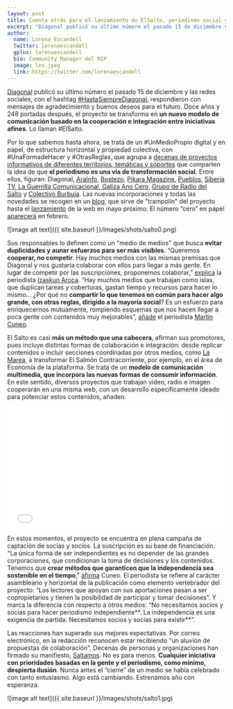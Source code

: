 ```yaml
---
layout: post
title: Cuenta atrás para el lanzamiento de ElSalto, periodismo social y colaborativo
excerpt: "Diagonal publicó su último número el pasado 15 de diciembre y las redes sociales, con el hashtag #HastaSiempreDiagonal, respondieron con mensajes de agradecimiento y buenos deseos para el futuro. Doce años y 248 portadas después, el proyecto se transforma en un nuevo modelo de comunicación basado en la cooperación e integración entre iniciativas afines. Lo llaman #ElSalto."
author:
  name: Lorena Escandell
  twitter: lorenaescandell
  gplus: lorenaescandell 
  bio: Community Manager del MIP
  image: les.jpeg
  link: https://twitter.com/lorenaescandell
---
```

[Diagonal](https://www.diagonalperiodico.net/) publicó su último número el pasado 15 de diciembre y las redes sociales, con el hashtag [#HastaSiempreDiagonal](https://twitter.com/search?q=%23HastaSiempreDiagonal&src=typd), respondieron con mensajes de agradecimiento y buenos deseos para el futuro. Doce años y 248 portadas después, el proyecto se transforma en **un nuevo modelo de comunicación basado en la cooperación e integración entre iniciativas afines**. Lo llaman #ElSalto. 

Por lo que sabemos hasta ahora, se trata de un #UnMedioPropio digital y en papel, de estructura horizontal y propiedad colectiva, con #UnaFormadeHacer y #OtrasReglas, que agrupa a [decenas de proyectos informativos de diferentes territorios, temáticas y soportes](https://saltamos.net/quienes-saltamos/) que comparten la idea de que **el periodismo es una vía de transformación social**. Entre ellos, figuran: Diagonal, [AraInfo](http://arainfo.org/), [Bostezo](http://www.revistabostezo.com/), [Pikara Magazine](http://www.pikaramagazine.com/), [Pueblos](http://www.revistapueblos.org/), [Siberia TV](http://siberiatv.net/),[ La Guerrilla Comunicacional, ](http://www.miraicrida.org/)[Galiza Ano Cero](https://vimeo.com/galizaanocero), [Grupo de Radio del Salto](https://saltamos.net/radio/) y [Colectivo Burbuja](http://www.colectivoburbuja.org/). Las nuevas incorporaciones y todas las novedades se recogen en un [blog](https://saltamos.net/), que sirve de "trampolín" del proyecto hasta el [lanzamiento](https://saltamos.net/que-vamos-a-hacer/) de la web en mayo próximo. El número “cero” en papel [aparecerá](https://saltamos.net/que-vamos-a-hacer/) en febrero. 

![image alt text]({{ site.baseurl }}/images/shots/salto0.png)

Sus responsables lo definen como un "medio de medios" que busca **evitar duplicidades y aunar esfuerzos para ser más visibles**. “Queremos **cooperar, no competir**. Hay muchos medios con las mismas premisas que Diagonal y nos gustaría colaborar con ellos para llegar a más gente. En lugar de competir por las suscripciones, proponemos colaborar,” [explica](http://www.rtve.es/alacarta/audios/coordenadas/coordenadas-saltamos-07-12-16/3823138/) la periodista [Izaskun Aroca](https://twitter.com/IzaskunAroca). “Hay muchos medios que trabajan como islas, que duplican tareas y coberturas, gastan tiempo y recursos para hacer lo mismo… ¿Por qué no **compartir lo que tenemos en común para hacer algo grande, con otras reglas, dirigido a la mayoría social**? Es un esfuerzo para enriquecernos mutuamente, rompiendo esquemas que nos hacen llegar a poca gente con contenidos muy mejorables”, [añade](http://www.rtve.es/alacarta/audios/coordenadas/coordenadas-saltamos-07-12-16/3823138/) el periodista [Martín Cuneo](https://twitter.com/MartinCuneo78). 

El Salto es casi **más un método que una cabecera**, afirman sus promotores, pues incluye distintas formas de colaboración e integración: desde replicar contenidos o incluir secciones coordinadas por otros medios, como [La Marea](http://www.lamarea.com/), a transformar El Salmón Contracorriente, por ejemplo, en el área de Economía de la plataforma. Se trata de un **modelo de comunicación multimedia, que incorpora las nuevas formas de consumir información**. En este sentido, diversos proyectos que trabajan vídeo, radio e imagen cooperarán en una misma web, con un desarrollo específicamente ideado para potenciar estos contenidos, añaden. 

<iframe src="//player.vimeo.com/video/193271603?color=ffffff" width="500" height="281" frameborder="0" webkitallowfullscreen mozallowfullscreen allowfullscreen></iframe> 

En estos momentos, el proyecto se encuentra en plena campaña de captación de socias y socios. La suscripción es su base de financiación. "La única forma de ser independientes es no depender de las grandes corporaciones, que condicionan la toma de decisiones y los contenidos. Tenemos que **crear métodos que garanticen que la independencia sea sostenible en el tiempo**," [afirma](http://www.rtve.es/alacarta/audios/coordenadas/coordenadas-saltamos-07-12-16/3823138/) Cuneo. El periodista se refiere al carácter asambleario y horizontal de la publicación como elemento vertebrador del proyecto: “Los lectores que apoyan con sus aportaciones pasan a ser copropietarios y tienen la posibilidad de participar y tomar decisiones”. Y marca la diferencia con respecto a otros medios: “No necesitamos socios y socias para hacer periodismo independiente**. La independencia es una exigencia de partida. Necesitamos socios y socias para existir**”.

Las reacciones han superado sus mejores expectativas. Por correo electrónico,  en la redacción reconocen estar recibiendo "un aluvión de propuestas de colaboración". Decenas de personas y organizaciones han firmado su manifiesto, [Saltamos](https://saltamos.net/nos-dicen-imposible-respondemos-ya-lo-estamos-haciendo/). No es para menos. **Cualquier iniciativa con prioridades basadas en la gente y el periodismo, como mínimo, despierta ilusión**. Nunca antes el “cierre” de un medio se había celebrado con tanto entusiasmo. Algo está cambiando. Estrenamos año con esperanza. 

![image alt text]({{ site.baseurl }}/images/shots/salto1.jpg)

